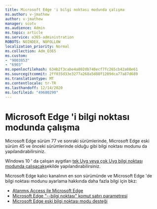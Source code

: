 ```yaml
---
title: Microsoft Edge 'i bilgi noktası modunda çalışma
ms.author: v-jmathew
author: v-jmathew
manager: scotv
ms.audience: Admin
ms.topic: article
ms.service: o365-administration
ROBOTS: NOINDEX, NOFOLLOW
localization_priority: Normal
ms.collection: Adm_O365
ms.custom:
- "9003853"
- "6903"
ms.openlocfilehash: 634b2f3cabe4a802db740ecf7fc265cb42a88e61
ms.sourcegitcommit: 2ff035d33e3277a268a5d88f1209dca77a87d689
ms.translationtype: MT
ms.contentlocale: tr-TR
ms.lasthandoff: 12/14/2020
ms.locfileid: "49680290"
---
```

# <a name="run-microsoft-edge-in-kiosk-mode"></a>Microsoft Edge 'i bilgi noktası modunda çalışma

Microsoft Edge sürüm 77 ve sonraki sürümlerinde, Microsoft Edge eski sürüm 45 ve önceki sürümlerinde olduğu gibi bilgi noktası modunu da yapılandırabilirsiniz.

Windows 10 ' da çalışan aygıtları [tek Uyg veya çok Uyg bilgi noktası modunda çalışacak](https://go.microsoft.com/fwlink/?linkid=2133659)şekilde yapılandırabilirsiniz.

Microsoft Edge kalıcı kanalının en son sürümünde ve Microsoft Edge 'de bilgi noktası modunu ayarlama hakkında daha fazla bilgi için bkz:

- [Atanmış Access ile Microsoft Edge](https://go.microsoft.com/fwlink/?linkid=2133494)
- [Microsoft Edge "--bilgi noktası" komut satırı parametresi](https://go.microsoft.com/fwlink/?linkid=2133724)
- [Microsoft Edge eski bilgi noktası modu desteği](https://go.microsoft.com/fwlink/?linkid=2133725)
